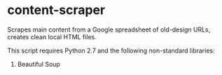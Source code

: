content-scraper
===============

Scrapes main content from a Google spreadsheet of old-design URLs, creates clean local HTML files.

This script requires Python 2.7 and the following non-standard libraries:

1. Beautiful Soup
